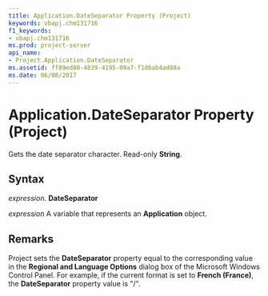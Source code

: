 ```yaml
---
title: Application.DateSeparator Property (Project)
keywords: vbapj.chm131716
f1_keywords:
- vbapj.chm131716
ms.prod: project-server
api_name:
- Project.Application.DateSeparator
ms.assetid: ff89ed80-4839-4195-09a7-f1d6ab4ad88a
ms.date: 06/08/2017
---
```



# Application.DateSeparator Property (Project)

Gets the date separator character. Read-only  **String**.


## Syntax

 _expression_. **DateSeparator**

 _expression_ A variable that represents an **Application** object.


## Remarks

Project sets the  **DateSeparator** property equal to the corresponding value in the **Regional and Language Options** dialog box of the Microsoft Windows Control Panel. For example, if the current format is set to **French (France)**, the  **DateSeparator** property value is "/".


